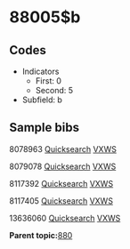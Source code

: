 # 88005$b

## Codes

-   Indicators
    -   First: 0
    -   Second: 5
-   Subfield: b

## Sample bibs

8078963 [Quicksearch](https://search.library.yale.edu/catalog/8078963) [VXWS](http://prodorbis.library.yale.edu:7014/vxws/GetHoldingsService?bibId=8078963)

8079078 [Quicksearch](https://search.library.yale.edu/catalog/8079078) [VXWS](http://prodorbis.library.yale.edu:7014/vxws/GetHoldingsService?bibId=8079078)

8117392 [Quicksearch](https://search.library.yale.edu/catalog/8117392) [VXWS](http://prodorbis.library.yale.edu:7014/vxws/GetHoldingsService?bibId=8117392)

8117405 [Quicksearch](https://search.library.yale.edu/catalog/8117405) [VXWS](http://prodorbis.library.yale.edu:7014/vxws/GetHoldingsService?bibId=8117405)

13636060 [Quicksearch](https://search.library.yale.edu/catalog/13636060) [VXWS](http://prodorbis.library.yale.edu:7014/vxws/GetHoldingsService?bibId=13636060)

**Parent topic:**[880](../../tags/880/880.md)

